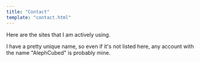 ```yaml
---
title: "Contact"
template: "contact.html"
---
```


Here are the sites that I am actively using.

I have a pretty unique name, so even if it's not listed here, any account with
the name "AlephCubed" is probably mine.
